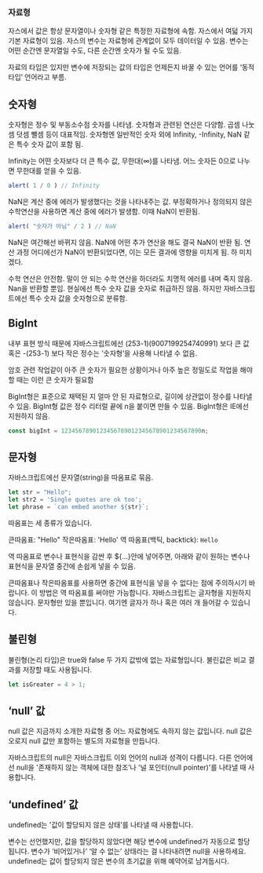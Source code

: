### 자료형

자스에서 값은 항상 문자열이나 숫자형 같은 특정한 자료형에 속함.
자스에서 여덟 가지 기본 자료형이 있음. 자스의 변수는 자료형에 관계없이 모두 데이터일 수 있음.
변수는 어떤 순간엔 문자열일 수도, 다른 순간엔 숫자가 될 수도 있음.

자료의 타입은 있지만 변수에 저장되는 값의 타입은 언제든지 바꿀 수 있는 언어를 ‘동적 타입’ 언어라고 부름.


## 숫자형

숫자형은 정수 및 부동소수점 숫자를 나타냄. 숫자형과 관련된 연산은 다양함. 곱셈 나눗셈 덧셈 뺄셈 등이 대표적임.
숫자형엔 일반적인 숫자 외에 Infinity, -Infinity, NaN 같은 특수 숫자 값이 포함 됨.

Infinity는 어떤 숫자보다 더 큰 특수 값, 무한대(∞)를 나타냄.
어느 숫자든 0으로 나누면 무한대를 얻을 수 있음.

 ```js
alert( 1 / 0 ) // Infinity
```

NaN은 계산 중에 에러가 발생했다는 것을 나타내주는 값. 부정확하거나 정의되지 않은 수학연산을 사용하면 계산 중에 에러가 발생함. 
이때 NaN이 반환됨.


```js
alert( "숫자가 아님" / 2 ) // NaN
```

NaN은 여간해선 바뀌지 않음. NaN에 어떤 추가 연산을 해도 결국 NaN이 반환 됨. 연산 과정 어디에선가 NaN이 반환되었다면,
이는 모든 결과에 영향을 미치게 됨. 하 미치겠다.

수학 연산은 안전함. 말이 안 되는 수학 연산을 하더라도 치명적 에러를 내며 죽지 않음. Nan을 반환할 뿐임.
현실에선 특수 숫자 값을 숫자로 취급하진 않음. 하지만 자바스크립트에선 특수 숫자 값을 숫자형으로 분류함.

## BigInt

내부 표현 방식 때문에 자바스크립트에선 (253-1)(9007199254740991) 보다 큰 값 
혹은 -(253-1) 보다 작은 정수는 '숫자형’을 사용해 나타낼 수 없음.

암호 관련 작업같이 아주 큰 숫자가 필요한 상황이거나 아주 높은 정밀도로 작업을 해야 할 때는 이런 큰 숫자가 필요함

BigInt형은 표준으로 채택된 지 얼마 안 된 자료형으로, 길이에 상관없이 정수를 나타낼 수 있음.
BigInt형 값은 정수 리터럴 끝에 n을 붙이면 만들 수 있음. BigInt형은 IE에선 지원하지 않음.

```js
const bigInt = 1234567890123456789012345678901234567890n;
```


## 문자형
자바스크립트에선 문자열(string)을 따옴표로 묶음.
```js
let str = "Hello";
let str2 = 'Single quotes are ok too';
let phrase = `can embed another ${str}`;
```

따옴표는 세 종류가 있습니다.

큰따옴표: "Hello"
작은따옴표: 'Hello'
역 따옴표(백틱, backtick): `Hello`

역 따옴표로 변수나 표현식을 감싼 후 ${…}안에 넣어주면, 아래와 같이 원하는 변수나 표현식을 문자열 중간에 손쉽게 넣을 수 있음.

큰따옴표나 작은따옴표를 사용하면 중간에 표현식을 넣을 수 없다는 점에 주의하시기 바랍니다. 이 방법은 역 따옴표를 써야만 가능합니다.
자바스크립트는 글자형을 지원하지 않습니다. 문자형만 있을 뿐입니다. 여기엔 글자가 하나 혹은 여러 개 들어갈 수 있습니다.

## 불린형

불린형(논리 타입)은 true와 false 두 가지 값밖에 없는 자료형입니다.
불린값은 비교 결과를 저장할 때도 사용됩니다.

```js
let isGreater = 4 > 1; 
```

## ‘null’ 값

null 값은 지금까지 소개한 자료형 중 어느 자료형에도 속하지 않는 값입니다.
null 값은 오로지 null 값만 포함하는 별도의 자료형을 만듭니다.

자바스크립트의 null은 자바스크립트 이외 언어의 null과 성격이 다릅니다.
다른 언어에선 null을 '존재하지 않는 객체에 대한 참조’나 '널 포인터(null pointer)'를 나타낼 때 사용합니다.

## ‘undefined’ 값

undefined는 '값이 할당되지 않은 상태’를 나타낼 때 사용합니다.

변수는 선언했지만, 값을 할당하지 않았다면 해당 변수에 undefined가 자동으로 할당됩니다.
변수가 ‘비어있거나’ ‘알 수 없는’ 상태라는 걸 나타내려면 null을 사용하세요. undefined는 값이 할당되지 않은 변수의 초기값을 위해 예약어로 남겨둡시다.





